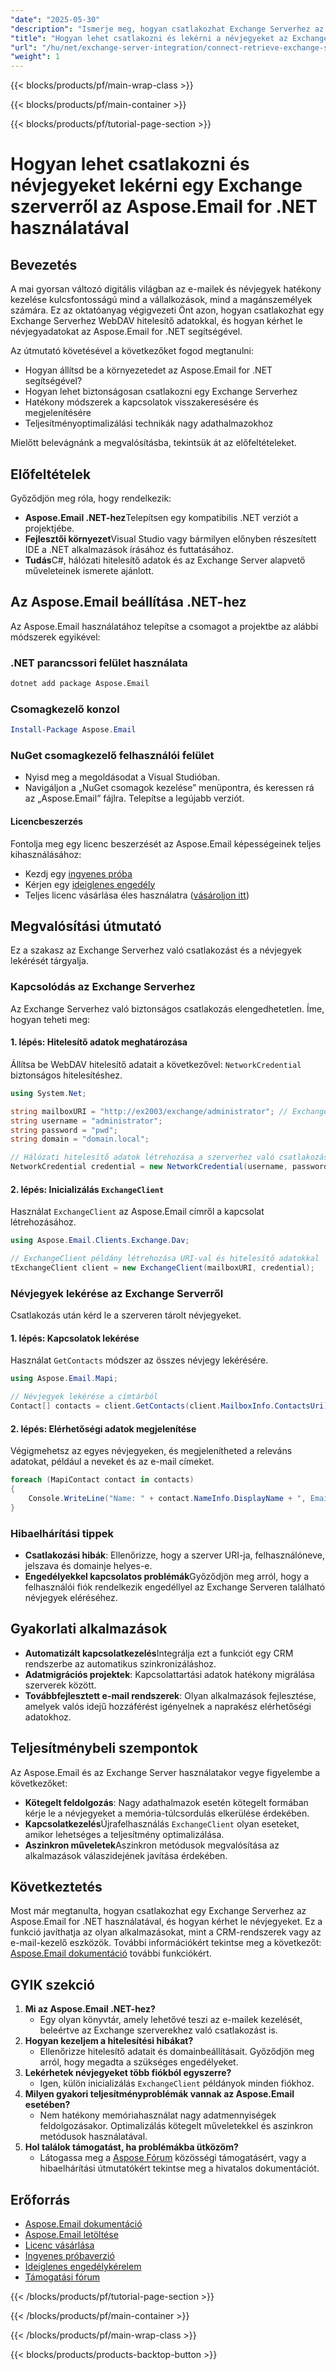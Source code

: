 ```yaml
---
"date": "2025-05-30"
"description": "Ismerje meg, hogyan csatlakozhat Exchange Serverhez az Aspose.Email for .NET használatával, hogyan kérhet le biztonságosan névjegyeket, és hogyan optimalizálhatja adatkezelési munkafolyamatát."
"title": "Hogyan lehet csatlakozni és lekérni a névjegyeket az Exchange Serverről az Aspose.Email for .NET használatával?"
"url": "/hu/net/exchange-server-integration/connect-retrieve-exchange-server-contacts-aspose-email/"
"weight": 1
---
```


{{< blocks/products/pf/main-wrap-class >}}

{{< blocks/products/pf/main-container >}}

{{< blocks/products/pf/tutorial-page-section >}}
# Hogyan lehet csatlakozni és névjegyeket lekérni egy Exchange szerverről az Aspose.Email for .NET használatával

## Bevezetés
A mai gyorsan változó digitális világban az e-mailek és névjegyek hatékony kezelése kulcsfontosságú mind a vállalkozások, mind a magánszemélyek számára. Ez az oktatóanyag végigvezeti Önt azon, hogyan csatlakozhat egy Exchange Serverhez WebDAV hitelesítő adatokkal, és hogyan kérhet le névjegyadatokat az Aspose.Email for .NET segítségével.

Az útmutató követésével a következőket fogod megtanulni:
- Hogyan állítsd be a környezetedet az Aspose.Email for .NET segítségével?
- Hogyan lehet biztonságosan csatlakozni egy Exchange Serverhez
- Hatékony módszerek a kapcsolatok visszakeresésére és megjelenítésére
- Teljesítményoptimalizálási technikák nagy adathalmazokhoz

Mielőtt belevágnánk a megvalósításba, tekintsük át az előfeltételeket.

## Előfeltételek
Győződjön meg róla, hogy rendelkezik:
- **Aspose.Email .NET-hez**Telepítsen egy kompatibilis .NET verziót a projektjébe.
- **Fejlesztői környezet**Visual Studio vagy bármilyen előnyben részesített IDE a .NET alkalmazások írásához és futtatásához.
- **Tudás**C#, hálózati hitelesítő adatok és az Exchange Server alapvető műveleteinek ismerete ajánlott.

## Az Aspose.Email beállítása .NET-hez
Az Aspose.Email használatához telepítse a csomagot a projektbe az alábbi módszerek egyikével:

### .NET parancssori felület használata
```bash
dotnet add package Aspose.Email
```

### Csomagkezelő konzol
```powershell
Install-Package Aspose.Email
```

### NuGet csomagkezelő felhasználói felület
- Nyisd meg a megoldásodat a Visual Studióban.
- Navigáljon a „NuGet csomagok kezelése” menüpontra, és keressen rá az „Aspose.Email” fájlra. Telepítse a legújabb verziót.

#### Licencbeszerzés
Fontolja meg egy licenc beszerzését az Aspose.Email képességeinek teljes kihasználásához:
- Kezdj egy [ingyenes próba](https://releases.aspose.com/email/net/)
- Kérjen egy [ideiglenes engedély](https://purchase.aspose.com/temporary-license/)
- Teljes licenc vásárlása éles használatra ([vásároljon itt](https://purchase.aspose.com/buy))

## Megvalósítási útmutató
Ez a szakasz az Exchange Serverhez való csatlakozást és a névjegyek lekérését tárgyalja.

### Kapcsolódás az Exchange Serverhez
Az Exchange Serverhez való biztonságos csatlakozás elengedhetetlen. Íme, hogyan teheti meg:

#### 1. lépés: Hitelesítő adatok meghatározása
Állítsa be WebDAV hitelesítő adatait a következővel: `NetworkCredential` biztonságos hitelesítéshez.

```csharp
using System.Net;

string mailboxURI = "http://ex2003/exchange/administrator"; // Exchange Server URI
string username = "administrator";
string password = "pwd";
string domain = "domain.local";

// Hálózati hitelesítő adatok létrehozása a szerverhez való csatlakozáshoz
NetworkCredential credential = new NetworkCredential(username, password, domain);
```

#### 2. lépés: Inicializálás `ExchangeClient`
Használat `ExchangeClient` az Aspose.Email címről a kapcsolat létrehozásához.

```csharp
using Aspose.Email.Clients.Exchange.Dav;

// ExchangeClient példány létrehozása URI-val és hitelesítő adatokkal
tExchangeClient client = new ExchangeClient(mailboxURI, credential);
```

### Névjegyek lekérése az Exchange Serverről
Csatlakozás után kérd le a szerveren tárolt névjegyeket.

#### 1. lépés: Kapcsolatok lekérése
Használat `GetContacts` módszer az összes névjegy lekérésére.

```csharp
using Aspose.Email.Mapi;

// Névjegyek lekérése a címtárból
Contact[] contacts = client.GetContacts(client.MailboxInfo.ContactsUri);
```

#### 2. lépés: Elérhetőségi adatok megjelenítése
Végigmehetsz az egyes névjegyeken, és megjelenítheted a releváns adatokat, például a neveket és az e-mail címeket.

```csharp
foreach (MapiContact contact in contacts)
{
    Console.WriteLine("Name: " + contact.NameInfo.DisplayName + ", Email Address: " + contact.ElectronicAddresses.Email1);
}
```

### Hibaelhárítási tippek
- **Csatlakozási hibák**: Ellenőrizze, hogy a szerver URI-ja, felhasználóneve, jelszava és domainje helyes-e.
- **Engedélyekkel kapcsolatos problémák**Győződjön meg arról, hogy a felhasználói fiók rendelkezik engedéllyel az Exchange Serveren található névjegyek eléréséhez.

## Gyakorlati alkalmazások
- **Automatizált kapcsolatkezelés**Integrálja ezt a funkciót egy CRM rendszerbe az automatikus szinkronizáláshoz.
- **Adatmigrációs projektek**: Kapcsolattartási adatok hatékony migrálása szerverek között.
- **Továbbfejlesztett e-mail rendszerek**: Olyan alkalmazások fejlesztése, amelyek valós idejű hozzáférést igényelnek a naprakész elérhetőségi adatokhoz.

## Teljesítménybeli szempontok
Az Aspose.Email és az Exchange Server használatakor vegye figyelembe a következőket:
- **Kötegelt feldolgozás**: Nagy adathalmazok esetén kötegelt formában kérje le a névjegyeket a memória-túlcsordulás elkerülése érdekében.
- **Kapcsolatkezelés**Újrafelhasználás `ExchangeClient` olyan eseteket, amikor lehetséges a teljesítmény optimalizálása.
- **Aszinkron műveletek**Aszinkron metódusok megvalósítása az alkalmazások válaszidejének javítása érdekében.

## Következtetés
Most már megtanulta, hogyan csatlakozhat egy Exchange Serverhez az Aspose.Email for .NET használatával, és hogyan kérhet le névjegyeket. Ez a funkció javíthatja az olyan alkalmazásokat, mint a CRM-rendszerek vagy az e-mail-kezelő eszközök. További információkért tekintse meg a következőt: [Aspose.Email dokumentáció](https://reference.aspose.com/email/net/) további funkciókért.

## GYIK szekció
1. **Mi az Aspose.Email .NET-hez?**
   - Egy olyan könyvtár, amely lehetővé teszi az e-mailek kezelését, beleértve az Exchange szerverekhez való csatlakozást is.
2. **Hogyan kezeljem a hitelesítési hibákat?**
   - Ellenőrizze hitelesítő adatait és domainbeállításait. Győződjön meg arról, hogy megadta a szükséges engedélyeket.
3. **Lekérhetek névjegyeket több fiókból egyszerre?**
   - Igen, külön inicializálás `ExchangeClient` példányok minden fiókhoz.
4. **Milyen gyakori teljesítményproblémák vannak az Aspose.Email esetében?**
   - Nem hatékony memóriahasználat nagy adatmennyiségek feldolgozásakor. Optimalizálás kötegelt műveletekkel és aszinkron metódusok használatával.
5. **Hol találok támogatást, ha problémákba ütközöm?**
   - Látogassa meg a [Aspose Fórum](https://forum.aspose.com/c/email/10) közösségi támogatásért, vagy a hibaelhárítási útmutatókért tekintse meg a hivatalos dokumentációt.

## Erőforrás
- [Aspose.Email dokumentáció](https://reference.aspose.com/email/net/)
- [Aspose.Email letöltése](https://releases.aspose.com/email/net/)
- [Licenc vásárlása](https://purchase.aspose.com/buy)
- [Ingyenes próbaverzió](https://releases.aspose.com/email/net/)
- [Ideiglenes engedélykérelem](https://purchase.aspose.com/temporary-license/)
- [Támogatási fórum](https://forum.aspose.com/c/email/10)

{{< /blocks/products/pf/tutorial-page-section >}}

{{< /blocks/products/pf/main-container >}}

{{< /blocks/products/pf/main-wrap-class >}}

{{< blocks/products/products-backtop-button >}}